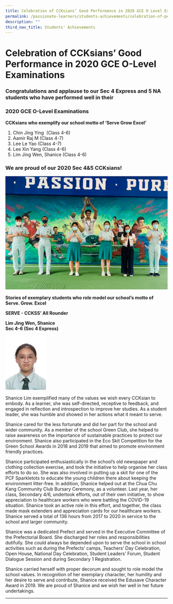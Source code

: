 ```yaml
---
title: Celebration of CCKsians’ Good Performance in 2020 GCE O Level Examinations
permalink: /passionate-learners/students-achievements/celebration-of-performance-in-2020-gce-o-level/
description: ""
third_nav_title: Students' Achievements
---
```

# **Celebration of CCKsians’ Good Performance in 2020 GCE O-Level Examinations** 

### Congratulations and applause to our Sec 4 Express and 5 NA students who have performed well in their 

### 2020 GCE O-Level Examinations 


**CCKsians who exemplify our school motto of ‘Serve Grow Excel’**  

1.  Chin Jing Ying  (Class 4-6)
2.  Aamir Raj M (Class 4-7)
3.  Lee Le Yao (Class 4-7)
4.  Lee Xin Yang (Class 4-6)
5.  Lim Jing Wen, Shanice (Class 4-6)

### We are proud of our 2020 Sec 4&5 CCKsians!

![](/images/2020%20O%20Level%20Results%20Release%20photo.jpg)

**Stories of exemplary students who role model our school’s motto of Serve. Grow. Excel**

**SERVE - CCKSS’ All Rounder**

**Lim Jing Wen, Shanice**   
**Sec 4-6 (Sec 4 Express)**

<img src="/images/lim%20jing%20wen%20Shanice.jpg" 
     style="width:25%">
		 
Shanice Lim exemplified many of the values we wish every CCKsian to embody. As a learner, she was self-directed, receptive to feedback, and engaged in reflection and introspection to improve her studies. As a student leader, she was humble and showed in her actions what it meant to serve. 

Shanice cared for the less fortunate and did her part for the school and wider community. As a member of the school Green Club, she helped to raise awareness on the importance of sustainable practices to protect our environment. Shanice also participated in the Eco Skit Competition for the Green School Awards in 2018 and 2019 that aimed to promote environment friendly practices. 

Shanice participated enthusiastically in the school’s old newspaper and clothing collection exercise, and took the initiative to help organise her class efforts to do so. She was also involved in putting up a skit for one of the PCF Sparkletots to educate the young children there about keeping the environment litter-free. In addition, Shanice helped out at the Chua Chu Kang Community Club Bursary Ceremony, as a volunteer. Last year, her class, Secondary 4/6, undertook efforts, out of their own initiative, to show appreciation to healthcare workers who were battling the COVID-19 situation. Shanice took an active role in this effort, and together, the class made mask extenders and appreciation cards for our healthcare workers. Shanice served a total of 136 hours from 2017 to 2020 in service to the school and larger community. 

Shanice was a dedicated Prefect and served in the Executive Committee of the Prefectorial Board. She discharged her roles and responsibilities dutifully. She could always be depended upon to serve the school in school activities such as during the Prefects’ camps, Teachers’ Day Celebration, Open House, National Day Celebration, Student Leaders’ Forum, Student Dialogue Session and during Secondary 1 Registration.

Shanice carried herself with proper decorum and sought to role model the school values. In recognition of her exemplary character, her humility and her desire to serve and contribute, Shanice received the Edusave Character Award in 2019. We are proud of Shanice and we wish her well in her future undertakings.

-------------------------------------------------------------------------
